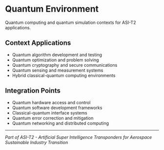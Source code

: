 # Quantum Environment

Quantum computing and quantum simulation contexts for ASI-T2 applications.

## Context Applications

- Quantum algorithm development and testing
- Quantum optimization and problem solving
- Quantum cryptography and secure communications
- Quantum sensing and measurement systems
- Hybrid classical-quantum computing environments

## Integration Points

- Quantum hardware access and control
- Quantum software development frameworks
- Classical-quantum interface systems
- Quantum error correction and mitigation
- Quantum networking and distributed computing

---

*Part of ASI-T2 - Artificial Super Intelligence Transponders for Aerospace Sustainable Industry Transition*